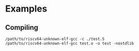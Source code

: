 # Examples

## Compiling

```
/path/to/riscv64-unknown-elf-gcc -c ./test.S
/path/to/riscv64-unknown-elf-gcc test.o -o test -nostdlib
```
